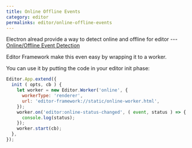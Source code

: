 ```yaml
---
title: Online Offline Events
category: editor
permalinks: editor/online-offline-events
---
```


Electron alread provide a way to detect online and offline for editor ---
[Online/Offline Event Detection](https://github.com/atom/electron/blob/master/docs/tutorial/online-offline-events.md)

Editor Framework make this even easy by wrapping it to a worker.

You can use it by putting the code in your editor init phase:

```javascript
Editor.App.extend({
  init ( opts, cb ) {
    let worker = new Editor.Worker('online', {
      workerType: 'renderer',
      url: 'editor-framework://static/online-worker.html',
    });
    worker.on('editor:online-status-changed', ( event, status ) => {
      console.log(status);
    });
    worker.start(cb);
  },
});
```

